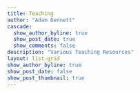 ```yaml
---
title: Teaching
author: "Adam Dennett"
cascade:    
  show_author_byline: true
  show_post_date: true
  show_comments: false
description: "Various Teaching Resources"
layout: list-grid
show_author_byline: true
show_post_date: false
show_post_thumbnail: true
---
```

